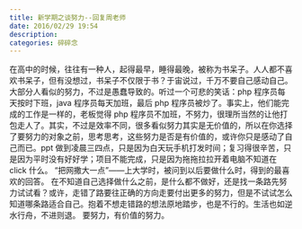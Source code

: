 ```yaml
---
title: 新学期之谈努力--回复周老师
date: 2016/02/29 19:54
description:
categories: 碎碎念
---
```


在高中的时候，往往有一种人，起得最早，睡得最晚，被称为书呆子。人人都不喜欢书呆子，但有没想过，书呆子不仅限于书？于宙说过，千万不要自己感动自己。大部分人看似的努力，不过是愚蠢导致的。听过一个可悲的笑话：php 程序员每天按时下班，java 程序员每天加班，最后 php 程序员被炒了。事实上，他们能完成的工作是一样的，老板觉得 php 程序员不加班，不努力，很理所当然的让他打包走人了。其实，不过是效率不同，很多看似努力其实是无价值的，所以在你选择了要努力的对象之前，思考思考，这些努力是否是有价值的，或许你只是感动了自己而已。ppt 做到凌晨三四点，只是因为白天玩手机打发时间；复习得很辛苦，只是因为平时没有好好学；项目不能完成，只是因为拖拖拉拉开着电脑不知道在 click 什么。
“把网撒大一点”——上大学时，被问到以后要做什么时，得到的最喜欢的回答。
在不知道自己选择做什么之前，是什么都不做好，还是找一条路先努力试试看？或许，走错了路要往正确的方向走要付出更多的努力，但是不试试怎么知道哪条路适合自己。抱着不想走错路的想法原地踏步，也是不行的。生活也如逆水行舟，不进则退。
要努力，有价值的努力。

